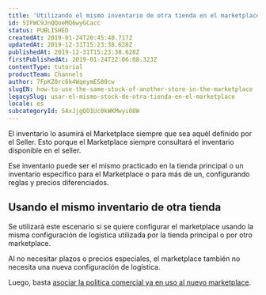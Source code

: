 ```yaml
---
title: 'Utilizando el mismo inventario de otra tienda en el marketplace'
id: 5IFWC9JnQQoeMQ6wyGCacc
status: PUBLISHED
createdAt: 2019-01-24T20:45:40.717Z
updatedAt: 2019-12-31T15:23:38.628Z
publishedAt: 2019-12-31T15:23:38.628Z
firstPublishedAt: 2019-01-24T22:06:08.323Z
contentType: tutorial
productTeam: Channels
author: 7FpKZ0rc6k4WqeymES80cw
slugEN: how-to-use-the-same-stock-of-another-store-in-the-marketplace
legacySlug: usar-el-mismo-stock-de-otra-tienda-en-el-marketplace
locale: es
subcategoryId: 5AxJjgQO1Uc0kWKMwyi08W
---
```


El inventario lo asumirá el Marketplace siempre que sea aquél definido por el Seller. Esto porque el Marketplace siempre consultará el inventario disponible en el seller.

Ese inventario puede ser el mismo practicado en la tienda principal o un inventario específico para el Marketplace o para más de un, configurando reglas y precios diferenciados. 

## Usando el mismo inventario de otra tienda

Se utilizará este escenario si se quiere configurar el marketplace usando la misma configuración de logística utilizada por la tienda principal o por otro marketplace. 

Al no necesitar plazos o precios especiales, el marketplace también no necesita una nueva configuración de logística. 

Luego, basta [asociar la política comercial ya en uso al nuevo marketplace](https://help.vtex.com/es/tutorial/configurar-politica-comercial-para-marketplace/).
